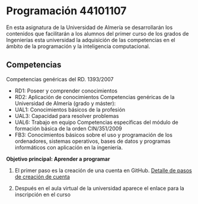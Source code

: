 # Programación 44101107

En esta asignatura de la Universidad de Almería se desarrollarán los contenidos que facilitarán a los alumnos del primer curso de los grados de Ingenierías esta universidad la adquisición de las competencias en el ámbito de la programación y la inteligencia computacional.

## Competencias

Competencias genéricas del RD. 1393/2007
  - RD1: Poseer y comprender conocimientos
  - RD2: Aplicación de conocimientos
Competencias genéricas de la Universidad de Almería (grado y máster):
  - UAL1: Conocimientos básicos de la profesión
  - UAL3: Capacidad para resolver problemas
  - UAL6: Trabajo en equipo
Competencias específicas del módulo de formación básica de la orden CIN/351/2009
  - FB3: Conocimientos básicos sobre el uso y programación de los ordenadores, sistemas operativos, bases de datos y programas informáticos con aplicación en la ingeniería.

**Objetivo principal: Aprender a programar**

1. El primer paso es la creación de una cuenta en GitHub. [Detalle de pasos de creación de cuenta](creacioncuenta.md)

2. Después en el aula virtual de la universidad aparece el enlace para la inscripción en el curso

